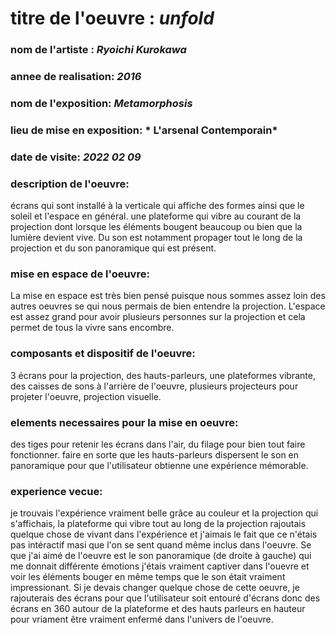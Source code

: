 # titre de l'oeuvre : *unfold*
### nom de l'artiste : *Ryoichi Kurokawa*
### annee de realisation: *2016*
### nom de l'exposition: *Metamorphosis*
### lieu de mise en exposition: * L'arsenal Contemporain*
### date de visite: *2022 02 09* 

### description de l'oeuvre:
   écrans qui sont installé à la verticale qui affiche  des formes ainsi que le soleil et l'espace en général. une plateforme qui vibre au courant de la projection dont lorsque les éléments bougent beaucoup ou bien que la lumière devient vive. Du son est notamment propager tout le long de la projection et du son panoramique qui est présent.

### mise en espace de l'oeuvre:
La mise en espace est très bien pensé puisque nous sommes assez loin des autres oeuvres se qui nous permais de bien entendre la projection. L'espace est assez grand pour avoir plusieurs personnes sur la projection et cela permet de tous la vivre sans encombre.

### composants et dispositif de l'oeuvre:
3 écrans pour la projection, des hauts-parleurs, une plateformes vibrante, des caisses de sons à l'arrière de l'oeuvre, plusieurs projecteurs pour projeter l'oeuvre, projection visuelle.

### elements necessaires pour la mise en oeuvre:
 des tiges pour retenir les écrans dans l'air, du filage pour bien tout faire fonctionner. faire en sorte que les hauts-parleurs dispersent le son en panoramique pour que l'utilisateur obtienne une expérience mémorable.

### experience vecue:
je trouvais l'expérience vraiment belle grâce au couleur et la projection qui s'affichais, la plateforme qui vibre tout au long de la projection rajoutais quelque chose de vivant dans l'expérience et j'aimais le fait que ce n'étais pas intéractif masi que l'on se sent quand même inclus dans l'oeuvre. Se que j'ai aimé de l'oeuvre est le son panoramique (de droite à gauche) qui me donnait différente émotions j'étais vraiment captiver dans l'ouevre et voir les éléments bouger en même temps que le son était vraiment impressionant. Si je devais changer quelque chose de cette oeuvre, je rajouterais des écrans pour que l'utilisateur soit entouré d'écrans donc des écrans en 360 autour de la plateforme et des hauts parleurs en hauteur pour vriament être vraiment enfermé dans l'univers de l'oeuvre.
